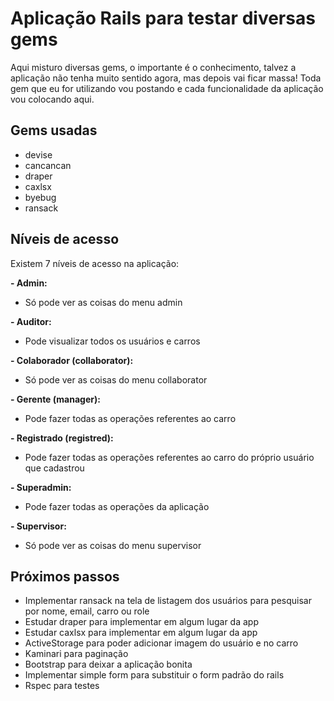 # Aplicação Rails para testar diversas gems

Aqui misturo diversas gems, o importante é o conhecimento, talvez a aplicação não tenha muito sentido agora, mas depois vai ficar massa! Toda gem que eu for utilizando vou postando e cada funcionalidade da aplicação vou colocando aqui.
## Gems usadas
- devise
- cancancan
- draper
- caxlsx
- byebug
- ransack

## Níveis de acesso
Existem 7 níveis de acesso na aplicação:

**- Admin:**
  - Só pode ver as coisas do menu admin

**- Auditor:**
  - Pode visualizar todos os usuários e carros

**- Colaborador (collaborator):**
  - Só pode ver as coisas do menu collaborator

**- Gerente (manager):**
  - Pode fazer todas as operações referentes ao carro

**- Registrado (registred):**
  - Pode fazer todas as operações referentes ao carro do próprio usuário que cadastrou

**- Superadmin:**
  - Pode fazer todas as operações da aplicação

**- Supervisor:**
  - Só pode ver as coisas do menu supervisor

## Próximos passos
- Implementar ransack na tela de listagem dos usuários para pesquisar por nome, email, carro ou role
- Estudar draper para implementar em algum lugar da app
- Estudar caxlsx para implementar em algum lugar da app
- ActiveStorage para poder adicionar imagem do usuário e no carro
- Kaminari para paginação
- Bootstrap para deixar a aplicação bonita
- Implementar simple form para substituir o form padrão do rails
- Rspec para testes